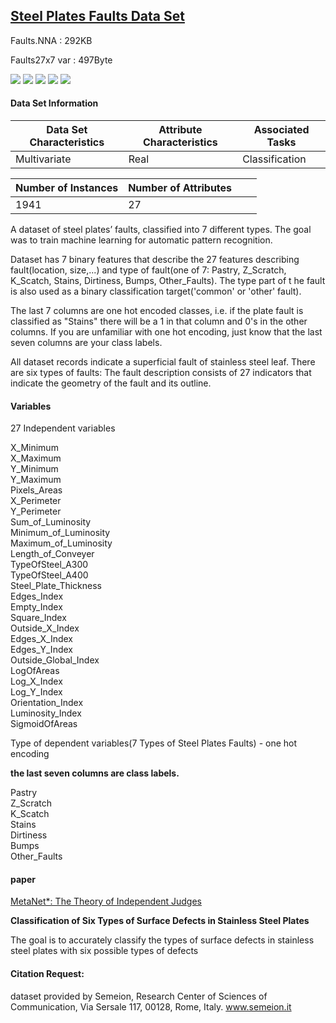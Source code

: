 ## [Steel Plates Faults Data Set](http://archive.ics.uci.edu/ml/datasets/Steel+Plates+Faults)

Faults.NNA : 292KB

Faults27x7 var : 497Byte

 ![](https://img.shields.io/badge/sector-steal-gray.svg) ![](https://img.shields.io/badge/labeled-yes-blue.svg)  ![](<https://img.shields.io/badge/simulation-no-red.svg>) ![](https://img.shields.io/badge/time--series-no-red.svg)  ![](https://img.shields.io/badge/fault_classification-gray.svg)

#### Data Set Information

| Data Set Characteristics | Attribute Characteristics | Associated Tasks |
| ------------------------ | ------------------------- | ---------------- |
| Multivariate             | Real                      | Classification   |

| Number of Instances | Number of Attributes |      |      |
| ------------------- | -------------------- | ---- | ---- |
| 1941                | 27                   |      |      |

A dataset of steel plates’ faults, classified into 7 different types. The goal was to train machine learning for automatic pattern recognition.

Dataset has 7 binary features that describe the 27 features describing fault(location, size,...) and type of fault(one of 7: Pastry, Z_Scratch, K_Scatch, Stains, Dirtiness, Bumps, Other_Faults). The type part of t he fault is also used as a binary classification target('common' or 'other' fault).

The last 7 columns are one hot encoded classes, i.e. if the plate fault is classified as "Stains" there will be a 1 in that column and 0's in the other columns. If you are unfamiliar with one hot encoding, just know that the last seven columns are your class labels.

All dataset records indicate a superficial fault of stainless steel leaf. There are six types of faults: The fault description consists of 27 indicators that indicate the geometry of the fault and its outline.

#### Variables

27 Independent variables

X_Minimum  
X_Maximum  
Y_Minimum   
Y_Maximum  
Pixels_Areas  
X_Perimeter  
Y_Perimeter  
Sum_of_Luminosity  
Minimum_of_Luminosity  
Maximum_of_Luminosity  
Length_of_Conveyer  
TypeOfSteel_A300  
TypeOfSteel_A400  
Steel_Plate_Thickness  
Edges_Index  
Empty_Index  
Square_Index  
Outside_X_Index  
Edges_X_Index  
Edges_Y_Index  
Outside_Global_Index  
LogOfAreas  
Log_X_Index  
Log_Y_Index   
Orientation_Index  
Luminosity_Index  
SigmoidOfAreas   

Type of dependent variables(7 Types of Steel Plates Faults) - one hot encoding

**the last seven columns are class labels.**

Pastry  
Z_Scratch  
K_Scatch  
Stains  
Dirtiness  
Bumps  
Other_Faults  

#### paper

[MetaNet*: The Theory of Independent Judges](https://www.researchgate.net/publication/13731626_MetaNet_The_Theory_of_Independent_Judges)

**Classification of Six Types of Surface Defects in Stainless Steel Plates**

The goal is to accurately classify the types of surface defects in stainless steel plates with six possible types of defects

#### Citation Request:

dataset provided by Semeion, Research Center of Sciences of Communication, Via Sersale 117, 00128, Rome, Italy. www.semeion.it